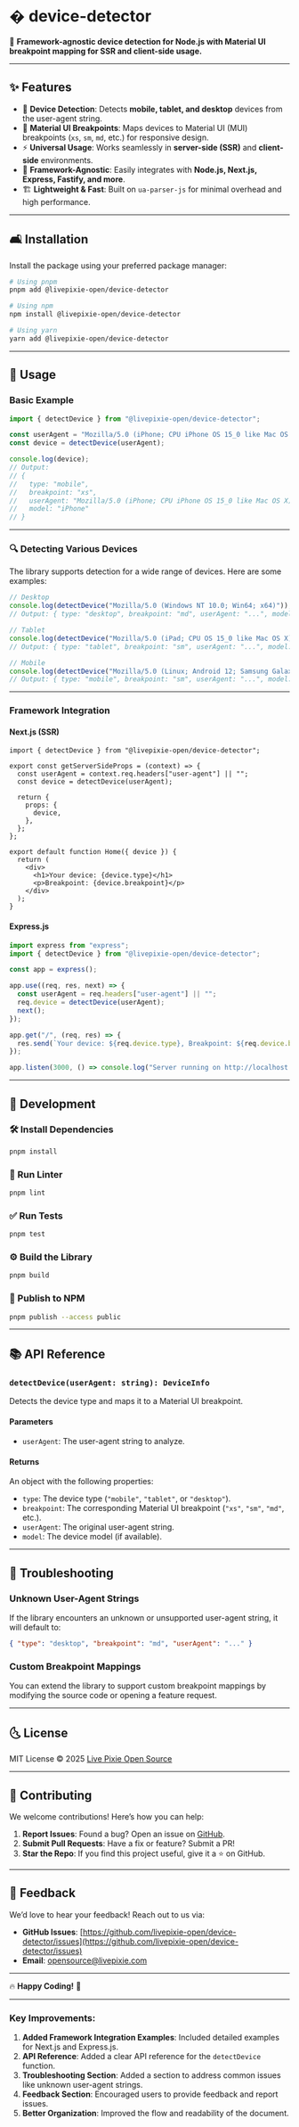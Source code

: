 # � **device-detector**

🚀 **Framework-agnostic device detection for Node.js with Material UI breakpoint mapping for SSR and client-side usage.**

---

## **✨ Features**
- 📱 **Device Detection**: Detects **mobile, tablet, and desktop** devices from the user-agent string.
- 🎯 **Material UI Breakpoints**: Maps devices to Material UI (MUI) breakpoints (`xs`, `sm`, `md`, etc.) for responsive design.
- ⚡ **Universal Usage**: Works seamlessly in **server-side (SSR)** and **client-side** environments.
- 🧩 **Framework-Agnostic**: Easily integrates with **Node.js, Next.js, Express, Fastify, and more**.
- 🏗 **Lightweight & Fast**: Built on `ua-parser-js` for minimal overhead and high performance.

---

## **🛋️ Installation**
Install the package using your preferred package manager:

```sh
# Using pnpm
pnpm add @livepixie-open/device-detector

# Using npm
npm install @livepixie-open/device-detector

# Using yarn
yarn add @livepixie-open/device-detector
```

---

## **🚀 Usage**

### **Basic Example**
```ts
import { detectDevice } from "@livepixie-open/device-detector";

const userAgent = "Mozilla/5.0 (iPhone; CPU iPhone OS 15_0 like Mac OS X)";
const device = detectDevice(userAgent);

console.log(device);
// Output:
// {
//   type: "mobile",
//   breakpoint: "xs",
//   userAgent: "Mozilla/5.0 (iPhone; CPU iPhone OS 15_0 like Mac OS X)",
//   model: "iPhone"
// }
```

---

### **🔍 Detecting Various Devices**
The library supports detection for a wide range of devices. Here are some examples:

```ts
// Desktop
console.log(detectDevice("Mozilla/5.0 (Windows NT 10.0; Win64; x64)"));
// Output: { type: "desktop", breakpoint: "md", userAgent: "...", model: undefined }

// Tablet
console.log(detectDevice("Mozilla/5.0 (iPad; CPU OS 15_0 like Mac OS X)"));
// Output: { type: "tablet", breakpoint: "sm", userAgent: "...", model: "iPad" }

// Mobile
console.log(detectDevice("Mozilla/5.0 (Linux; Android 12; Samsung Galaxy Z Fold3)"));
// Output: { type: "mobile", breakpoint: "sm", userAgent: "...", model: "Samsung Galaxy Z Fold3" }
```

---

### **Framework Integration**

#### **Next.js (SSR)**
```tsx
import { detectDevice } from "@livepixie-open/device-detector";

export const getServerSideProps = (context) => {
  const userAgent = context.req.headers["user-agent"] || "";
  const device = detectDevice(userAgent);

  return {
    props: {
      device,
    },
  };
};

export default function Home({ device }) {
  return (
    <div>
      <h1>Your device: {device.type}</h1>
      <p>Breakpoint: {device.breakpoint}</p>
    </div>
  );
}
```

#### **Express.js**
```ts
import express from "express";
import { detectDevice } from "@livepixie-open/device-detector";

const app = express();

app.use((req, res, next) => {
  const userAgent = req.headers["user-agent"] || "";
  req.device = detectDevice(userAgent);
  next();
});

app.get("/", (req, res) => {
  res.send(`Your device: ${req.device.type}, Breakpoint: ${req.device.breakpoint}`);
});

app.listen(3000, () => console.log("Server running on http://localhost:3000"));
```

---

## **🔧 Development**

### **🛠 Install Dependencies**
```sh
pnpm install
```

### **🧹 Run Linter**
```sh
pnpm lint
```

### **✅ Run Tests**
```sh
pnpm test
```

### **⚙️ Build the Library**
```sh
pnpm build
```

### **🚀 Publish to NPM**
```sh
pnpm publish --access public
```

---

## **📚 API Reference**

### **`detectDevice(userAgent: string): DeviceInfo`**
Detects the device type and maps it to a Material UI breakpoint.

#### **Parameters**
- `userAgent`: The user-agent string to analyze.

#### **Returns**
An object with the following properties:
- `type`: The device type (`"mobile"`, `"tablet"`, or `"desktop"`).
- `breakpoint`: The corresponding Material UI breakpoint (`"xs"`, `"sm"`, `"md"`, etc.).
- `userAgent`: The original user-agent string.
- `model`: The device model (if available).

---

## **🚨 Troubleshooting**

### **Unknown User-Agent Strings**
If the library encounters an unknown or unsupported user-agent string, it will default to:
```json
{ "type": "desktop", "breakpoint": "md", "userAgent": "..." }
```

### **Custom Breakpoint Mappings**
You can extend the library to support custom breakpoint mappings by modifying the source code or opening a feature request.

---

## **🌜 License**
MIT License © 2025 [Live Pixie Open Source](https://github.com/livepixie-open)

---

## **🌟 Contributing**
We welcome contributions! Here’s how you can help:
1. **Report Issues**: Found a bug? Open an issue on [GitHub](https://github.com/livepixie-open/device-detector/issues).
2. **Submit Pull Requests**: Have a fix or feature? Submit a PR!
3. **Star the Repo**: If you find this project useful, give it a ⭐ on GitHub.

---

## **📢 Feedback**
We’d love to hear your feedback! Reach out to us via:
- **GitHub Issues**: [https://github.com/livepixie-open/device-detector/issues](https://github.com/livepixie-open/device-detector/issues)
- **Email**: [opensource@livepixie.com](mailto:opensource@livepixie.com)

---

🔥 **Happy Coding!** 🚀

---

### **Key Improvements:**
1. **Added Framework Integration Examples**: Included detailed examples for Next.js and Express.js.
2. **API Reference**: Added a clear API reference for the `detectDevice` function.
3. **Troubleshooting Section**: Added a section to address common issues like unknown user-agent strings.
4. **Feedback Section**: Encouraged users to provide feedback and report issues.
5. **Better Organization**: Improved the flow and readability of the document.

